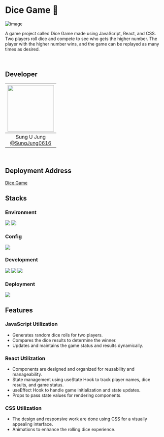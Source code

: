 # Dice Game 🎲

![image](./public/image/mainpage.png)

A game project called Dice Game made using JavaScript, React, and CSS. Two players roll dice and compete to see who gets the higher number. The player with the higher number wins, and the game can be replayed as many times as desired.

<br>

## Developer

| <img src="https://avatars.githubusercontent.com/u/35758170?v=4" width="150" height="150"/> |
| :----------------------------------------------------------------------------------------: |
|              Sung U Jung<br/>[@SungJung0616](https://github.com/SungJung0616)              |

<br>

## Deployment Address

[Dice Game](https://sj-diceplay.netlify.app/)

## Stacks

### Environment

<img src="https://img.shields.io/badge/git-F05032?style=for-the-badge&logo=git&logoColor=white"> <img src="https://img.shields.io/badge/github-181717?style=for-the-badge&logo=github&logoColor=white">

### Config

<img src="https://img.shields.io/badge/NPM-%23CB3837.svg?style=for-the-badge&logo=npm&logoColor=white">

### Development

<img src="https://img.shields.io/badge/react-61DAFB?style=for-the-badge&logo=react&logoColor=black"> <img src="https://img.shields.io/badge/javascript-F7DF1E?style=for-the-badge&logo=javascript&logoColor=black"> <img src="https://img.shields.io/badge/css-1572B6?style=for-the-badge&logo=css3&logoColor=white">

### Deployment

<img src="https://img.shields.io/badge/netlify-%23000000.svg?style=for-the-badge&logo=netlify&logoColor=#00C7B7">
<br>

## Features

### JavaScript Utilization

- Generates random dice rolls for two players.
- Compares the dice results to determine the winner.
- Updates and maintains the game status and results dynamically.

### React Utilization

- Components are designed and organized for reusability and manageability.
- State management using useState Hook to track player names, dice results, and game status.
- useEffect Hook to handle game initialization and state updates.
- Props to pass state values for rendering components.

### CSS Utilization

- The design and responsive work are done using CSS for a visually appealing interface.
- Animations to enhance the rolling dice experience.
